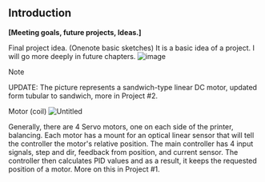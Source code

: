 ## Introduction

**[Meeting goals, future projects, Ideas.]**



Final project idea. (Onenote basic sketches) It is a basic idea of a project. I will go more deeply in future chapters.
![image](https://github.com/studdev101/Quality-Speed-Printing-DIY-SERVOS-/assets/101147725/0bff0d91-4913-4a3b-9a9c-68676ec6b92b)

> [!NOTE]
>UPDATE: The picture represents a sandwich-type linear DC motor, updated form tubular to sandwich, more in Project #2.


Motor (coil)
![Untitled](https://github.com/SprinterBot/SPrinterBot-AWD-330/assets/101147725/d6803328-60d0-4f42-a5dd-867ede59bcd6)


Generally, there are 4 Servo motors, one on each side of the printer, balancing. Each motor has a mount for an optical linear sensor that will tell the controller the motor's relative position. The main controller has 4 input signals, step and dir, feedback from position, and current sensor. The controller then calculates PID values and as a result, it keeps the requested position of a motor. More on this in Project #1.
